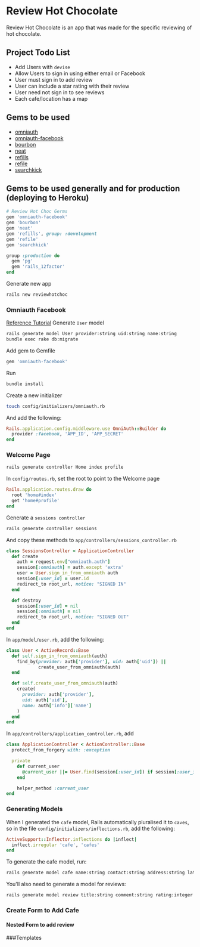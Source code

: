 # Review Hot Chocolate
Review Hot Chocolate is an app that was made for the specific reviewing of hot chocolate.

## Project Todo List
* Add Users with `devise`
* Allow Users to sign in using either email or Facebook
* User must sign in to add review
* User can include a star rating with their review
* User need not sign in to see reviews
* Each cafe/location has a map

## Gems to be used
* [omniauth](https://github.com/intridea/omniauth)
* [omniauth-facebook](https://github.com/plataformatec/devise/wiki/OmniAuth:-Overview)
* [bourbon](https://github.com/thoughtbot/bourbon)
* [neat](https://github.com/thoughtbot/neat)
* [refills](http://github.com/thoughtbot/refills)
* [refile](https://github.com/refile/refile)
* [searchkick](https://github.com/ankane/searchkick)

## Gems to be used generally and for production (deploying to Heroku)
```ruby
# Review Hot Choc Germs
gem 'omniauth-facebook'
gem 'bourbon'
gem 'neat'
gem 'refills', group: :development
gem 'refile'
gem 'searchkick'

group :production do
  gem 'pg'
  gem 'rails_12factor'
end
```

Generate new app
```zsh
rails new reviewhotchoc
```
### Omniauth Facebook
[Reference Tutorial](https://www.youtube.com/watch?v=11BInedaQSo&ab_channel=Stuk.io)
Generate `User` model
```zsh
rails generate model User provider:string uid:string name:string
bundle exec rake db:migrate
```

Add gem to Gemfile
```ruby
gem 'omniauth-facebook'
```

Run
```zsh
bundle install
```

Create a new initializer
```zsh
touch config/initializers/omniauth.rb
```

And add the following:
```ruby
Rails.application.config.middleware.use OmniAuth::Builder do
  provider :facebook, 'APP_ID', 'APP_SECRET'
end
```

### Welcome Page
```zsh
rails generate controller Home index profile
```

In `config/routes.rb`, set the root to point to the Welcome page
```ruby
Rails.application.routes.draw do
  root 'home#index'
  get 'home#profile'
end
```

Generate a `sessions controller`
```zsh
rails generate controller sessions 
```

And copy these methods to `app/controllers/sessions_controller.rb`
```ruby
class SessionsController < ApplicationController
  def create
    auth = request.env["omniauth.auth"]
    session[:omniauth] = auth.except 'extra'
    user = User.sign_in_from_omniauth auth
    session[:user_id] = user.id
    redirect_to root_url, notice: "SIGNED IN"
  end

  def destroy
    session[:user_id] = nil
    session[:omniauth] = nil
    redirect_to root_url, notice: "SIGNED OUT"
  end
end
```

In `app/model/user.rb`, add the following:
```ruby
class User < ActiveRecord::Base
  def self.sign_in_from_omniauth(auth)
    find_by(provider: auth['provider'], uid: auth['uid']) ||
            create_user_from_omniauth(auth)
  end

  def self.create_user_from_omniauth(auth)
    create(
      provider: auth['provider'],
      uid: auth['uid'],
      name: auth['info']['name']
    )
  end
end
```

In `app/controllers/application_controller.rb`, add
```ruby
class ApplicationController < ActionController::Base
  protect_from_forgery with: :exception

  private
    def current_user
      @current_user ||= User.find(session[:user_id]) if session[:user_id]
    end

    helper_method :current_user
end

```

### Generating Models
When I generated the `cafe` model, Rails automatically pluralised it to `caves`, so in the file `config/initializers/inflections.rb`, add the following:
```ruby
ActiveSupport::Inflector.inflections do |inflect|
  inflect.irregular 'cafe', 'cafes'
end
```

To generate the cafe model, run:
```zsh
rails generate model cafe name:string contact:string address:string lat:float lng:float user:references
```

You'll also need to generate a model for reviews:
```zsh
rails generate model review title:string comment:string rating:integer cafe:references user:references
```

### Create Form to Add Cafe 
#### Nested Form to add review

###Templates
